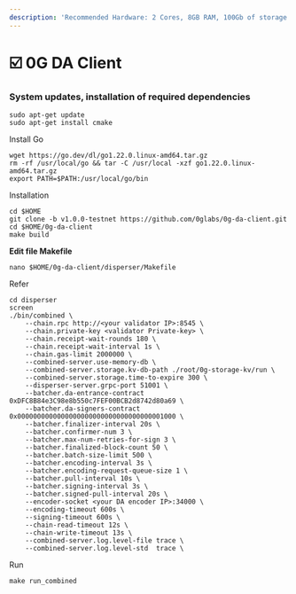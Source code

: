 ```yaml
---
description: 'Recommended Hardware: 2 Cores, 8GB RAM, 100Gb of storage (NVME)'
---
```


# ☑️ 0G DA Client

### **System updates, installation of required dependencies** <a href="#system-updates-installation-of-required-dependencies" id="system-updates-installation-of-required-dependencies"></a>

```
sudo apt-get update
sudo apt-get install cmake 
```

Install Go

```
wget https://go.dev/dl/go1.22.0.linux-amd64.tar.gz
rm -rf /usr/local/go && tar -C /usr/local -xzf go1.22.0.linux-amd64.tar.gz
export PATH=$PATH:/usr/local/go/bin
```

Installation

```
cd $HOME
git clone -b v1.0.0-testnet https://github.com/0glabs/0g-da-client.git
cd $HOME/0g-da-client
make build
```

**Edit file Makefile**

```
nano $HOME/0g-da-client/disperser/Makefile
```

Refer

```
cd disperser
screen 
./bin/combined \
    --chain.rpc http://<your validator IP>:8545 \
    --chain.private-key <validator Private-key> \
    --chain.receipt-wait-rounds 180 \
    --chain.receipt-wait-interval 1s \
    --chain.gas-limit 2000000 \
    --combined-server.use-memory-db \
    --combined-server.storage.kv-db-path ./root/0g-storage-kv/run \
    --combined-server.storage.time-to-expire 300 \
    --disperser-server.grpc-port 51001 \
    --batcher.da-entrance-contract 0xDFC8B84e3C98e8b550c7FEF00BCB2d8742d80a69 \
    --batcher.da-signers-contract 0x0000000000000000000000000000000000001000 \
    --batcher.finalizer-interval 20s \
    --batcher.confirmer-num 3 \
    --batcher.max-num-retries-for-sign 3 \
    --batcher.finalized-block-count 50 \
    --batcher.batch-size-limit 500 \
    --batcher.encoding-interval 3s \
    --batcher.encoding-request-queue-size 1 \
    --batcher.pull-interval 10s \
    --batcher.signing-interval 3s \
    --batcher.signed-pull-interval 20s \
    --encoder-socket <your DA encoder IP>:34000 \
    --encoding-timeout 600s \
    --signing-timeout 600s \
    --chain-read-timeout 12s \
    --chain-write-timeout 13s \
    --combined-server.log.level-file trace \
    --combined-server.log.level-std  trace \
```

Run

```
make run_combined
```
